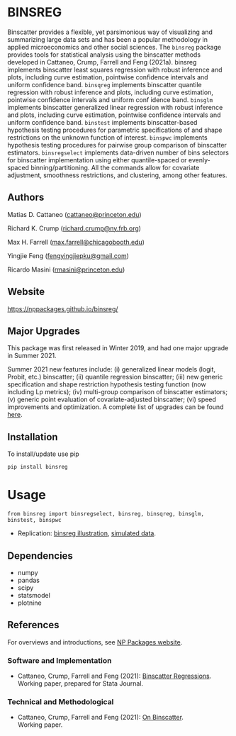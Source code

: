 # BINSREG

Binscatter provides a flexible, yet parsimonious way of visualizing and summarizing large data sets and has been a popular methodology in applied microeconomics and other social sciences. The `binsreg` package provides tools for statistical analysis using the binscatter methods developed in Cattaneo, Crump, Farrell and Feng (2021a). binsreg implements binscatter least squares regression with robust inference and plots, including curve estimation, pointwise confidence intervals and uniform confidence band. `binsqreg` implements binscatter quantile regression with robust inference and plots, including curve estimation, pointwise confidence intervals and uniform conf idence band. `binsglm` implements binscatter generalized linear regression with robust inference and plots, including curve estimation, pointwise confidence intervals and uniform confidence band. `binstest` implements binscatter-based hypothesis testing procedures for parametric specifications of and shape restrictions on the unknown function of interest. `binspwc` implements hypothesis testing procedures for pairwise group comparison of binscatter estimators. `binsregselect` implements data-driven number of bins selectors for binscatter implementation using either quantile-spaced or evenly-spaced binning/partitioning. All the commands allow for covariate adjustment, smoothness restrictions, and clustering, among other features.


## Authors
 
Matias D. Cattaneo (<cattaneo@princeton.edu>)

Richard K. Crump (<richard.crump@ny.frb.org>)

Max H. Farrell (<max.farrell@chicagobooth.edu>)

Yingjie Feng (<fengyingjiepku@gmail.com>)

Ricardo Masini (<rmasini@princeton.edu>)


## Website

https://nppackages.github.io/binsreg/

## Major Upgrades

This package was first released in Winter 2019, and had one major upgrade in Summer 2021.

Summer 2021 new features include: (i) generalized linear models (logit, Probit, etc.) binscatter; (ii) quantile regression binscatter; (iii) new generic specification and shape restriction hypothesis testing function (now including Lp metrics); (iv) multi-group comparison of binscatter estimators; (v) generic point evaluation of covariate-adjusted binscatter; (vi) speed improvements and optimization. A complete list of upgrades can be found [here](https://nppackages.github.io/binsreg/binsreg_upgrades.txt).


## Installation

To install/update use pip
```
pip install binsreg
```

# Usage
```
from binsreg import binsregselect, binsreg, binsqreg, binsglm, binstest, binspwc
```

- Replication: [binsreg illustration](https://github.com/nppackages/binsreg/blob/master/Python/binsreg_illustration.py), [simulated data](https://github.com/nppackages/binsreg/blob/master/Python/binsreg_sim.csv).


## Dependencies

- numpy
- pandas
- scipy
- statsmodel
- plotnine

## References

For overviews and introductions, see [NP Packages website](https://nppackages.github.io/).

### Software and Implementation

- Cattaneo, Crump, Farrell and Feng (2021): [Binscatter Regressions](https://arxiv.org/abs/1902.09615).<br>
Working paper, prepared for Stata Journal.

### Technical and Methodological

- Cattaneo, Crump, Farrell and Feng (2021): [On Binscatter](https://arxiv.org/abs/1902.09608).<br>
Working paper.